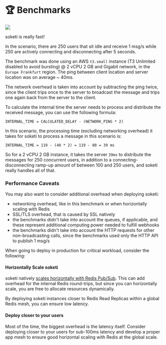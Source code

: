 # 🏆 Benchmarks

![](.gitbook/assets/medium\_90ms\_1536.png)

soketi is really fast!

In the scenario, there are 250 users that sit idle and receive 1 msg/s while 250 are actively connecting and disconnecting after 5 seconds.

The benchmark was done using an AWS `t3.small` instance (T3 Unlimited disabled to avoid bursting) @ 2 vCPU 2 GB and Gigabit network, in the `Europe Frankfurt` region. The ping between client location and server location was on average \~ 40ms.

The network overhead is taken into account by subtracting the ping twice, since the client trips once to the server to broadcast the message and trips one again back from the server to the client.

To calculate the internal time the server needs to process and distribute the received message, you can use the following formula:

```
INTERNAL_TIME = CALCULATED_DELAY - (NETWORK_PING * 2)
```

In this scenario, the processing time (excluding networking overhead) it takes for soketi to process a message in this scenario is:

```
INTERNAL_TIME = 119 - (40 * 2) = 119 - 80 = 39 ms
```

So for a  2 vCPU 2 GB instance, it takes the server `39ms` to distribute the messages for 250 concurrent users, in addition to a connecting-disconnecting ramp-up amount of between 100 and 250 users, and soketi really handles all of that.

### Performance Caveats

You may also want to consider additional overhead when deploying soketi:

* networking overhead, like in this benchmark or when horizontally scaling with Redis
* SSL/TLS overhead, that is caused by SSL natively
* the benchmarks didn't take into account the queues, if applicable, and these represent additional computing power needed to fulfill webhooks
* the benchmarks didn't take into account the HTTP requests for other non-broadcasting calls, since the benchmarks used only the HTTP API to publish 1 msg/s

When going to deploy in production for critical workload, consider the following:

#### Horizontally Scale soketi

soketi natively [scales horizontally with Redis Pub/Sub](advanced-usage/horizontal-scaling.md). This can add overhead for the internal Redis round-trips, but since you can horizontally scale, you are free to allocate resources dynamically.

By deploying soketi instances closer to Redis Read Replicas within a global Redis mesh, you can ensure low latency.

#### Deploy closer to your users

Most of the time, the biggest overhead is the latency itself. Consider deploying closer to your users for sub-100ms latency and develop a proper app mesh to ensure good horizontal scaling with Redis at the global scale.
